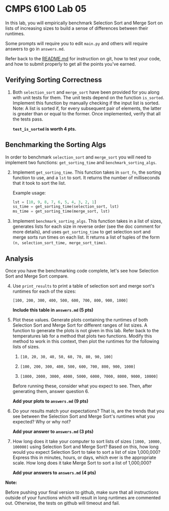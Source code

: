 # CMPS 6100  Lab 05

In this lab, you will empirically benchmark Selection Sort and Merge Sort on lists of increasing sizes to build a sense of differences between their runtimes.

Some prompts will require you to edit `main.py` and others will require answers to go in `answers.md`.

Refer back to the [README.md](README.md) for instruction on git, how to test your code, and how to submit properly to get all the points you've earned.

## Verifying Sorting Correctness

1. Both `selection_sort` and `merge_sort` have been provided for you along with unit tests for them. The unit tests depend on the function `is_sorted`. Implement this function by manually checking if the input list is sorted. Note: A list is sorted if, for every subsequent pair of elements, the latter is greater than or equal to the former. Once implemented, verify that all the tests pass.

    **`test_is_sorted` is worth 4 pts.**

## Benchmarking the Sorting Algs

In order to benchmark `selection_sort` and `merge_sort` you will need to implement two functions: `get_sorting_time` and `benchmark_sorting_algs`.

2. Implement `get_sorting_time`. This function takes in `sort_fn`, the sorting function to use, and a `lst` to sort. It returns the number of milliseconds that it took to sort the list.

    Example usage:

    ``` python
    lst = [10, 9, 8, 7, 6, 5, 4, 3, 2, 1]
    ss_time = get_sorting_time(selection_sort, lst)
    ms_time = get_sorting_time(merge_sort, lst)
    ```

3. Implement `benchmark_sorting_algs`. This function takes in a list of sizes, generates lists for each size in reverse order (see the doc comment for more details), and uses `get_sorting_time` to get selection sort and merge sorts run times on each list. It returns a list of tuples of the form `(n, selection_sort_time, merge_sort_time)`.

## Analysis

Once you have the benchmarking code complete, let's see how Selection Sort and Merge Sort compare.

4.  Use `print_results` to print a table of selection sort and merge sort's runtimes for each of the sizes: 

    `[100, 200, 300, 400, 500, 600, 700, 800, 900, 1000]`

    **Include this table in `answers.md` (5 pts)**

5. Plot these values. Generate plots containing the runtimes of both Selection Sort and Merge Sort for different ranges of list sizes. A function to generate the plots is not given in this lab. Refer back to the temperatures lab for a method that plots two functions. Modify this method to work in this context, then plot the runtimes for the following lists of sizes.

    1. `[10, 20, 30, 40, 50, 60, 70, 80, 90, 100]`

    2. `[100, 200, 300, 400, 500, 600, 700, 800, 900, 1000]`

    3. `[1000, 2000, 3000, 4000, 5000, 6000, 7000, 8000, 9000, 10000]`

    Before running these, consider what you expect to see. Then, after generating them, answer question 6.

    **Add your plots to `answers.md` (9 pts)**

6. Do your results match your expectations? That is, are the trends that you see between the Selection Sort and Merge Sort's runtimes what you expected? Why or why not?

    **Add your answer to `answers.md` (3 pts)**

7. How long does it take your computer to sort lists of sizes `[1000, 10000, 100000]` using Selection Sort and Merge Sort? Based on this, how long would you expect Selection Sort to take to sort a list of size 1,000,000? Express this in minutes, hours, or days, which ever is the appropriate scale. How long does it take Merge Sort to sort a list of 1,000,000?

    **Add your answers to `answers.md` (4 pts)**

**Note:**

Before pushing your final version to github, make sure that all instructions outside of your functions which will result in long runtimes are commented out. Otherwise, the tests on github will timeout and fail.
